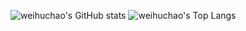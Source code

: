 ![weihuchao's GitHub stats](https://github-readme-stats.vercel.app/api?username=weihuchao&count_private=true&show_icons=true)
![weihuchao's Top Langs](https://github-readme-stats.vercel.app/api/top-langs/?username=weihuchao&layout=compact)
